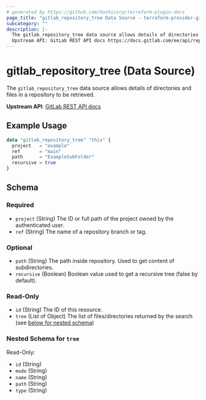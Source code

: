 ```yaml
---
# generated by https://github.com/hashicorp/terraform-plugin-docs
page_title: "gitlab_repository_tree Data Source - terraform-provider-gitlab"
subcategory: ""
description: |-
  The gitlab_repository_tree data source allows details of directories and files in a repository to be retrieved.
  Upstream API: GitLab REST API docs https://docs.gitlab.com/ee/api/repositories.html#list-repository-tree
---
```


# gitlab_repository_tree (Data Source)

The `gitlab_repository_tree` data source allows details of directories and files in a repository to be retrieved.

**Upstream API**: [GitLab REST API docs](https://docs.gitlab.com/ee/api/repositories.html#list-repository-tree)

## Example Usage

```terraform
data "gitlab_repository_tree" "this" {
  project   = "example"
  ref       = "main"
  path      = "ExampleSubFolder"
  recursive = true
}
```

<!-- schema generated by tfplugindocs -->
## Schema

### Required

- `project` (String) The ID or full path of the project owned by the authenticated user.
- `ref` (String) The name of a repository branch or tag.

### Optional

- `path` (String) The path inside repository. Used to get content of subdirectories.
- `recursive` (Boolean) Boolean value used to get a recursive tree (false by default).

### Read-Only

- `id` (String) The ID of this resource.
- `tree` (List of Object) The list of files/directories returned by the search (see [below for nested schema](#nestedatt--tree))

<a id="nestedatt--tree"></a>
### Nested Schema for `tree`

Read-Only:

- `id` (String)
- `mode` (String)
- `name` (String)
- `path` (String)
- `type` (String)
